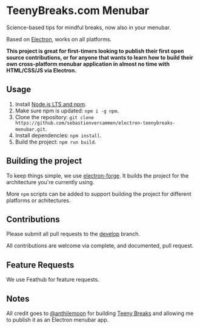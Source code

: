 # TeenyBreaks.com Menubar

Science-based tips for mindful breaks, now also in your menubar.

Based on [Electron](https://electronjs.org/), works on all platforms.

**This project is great for first-timers looking to publish their first open source contributions, or for anyone that wants to learn how to build their own cross-platform menubar application in almost no time with HTML/CSS/JS via Electron.**

## Usage

1. Install [Node.js LTS and npm](https://nodejs.org/en/).
2. Make sure npm is updated: `npm i -g npm`.
3. Clone the repository: `git clone https://github.com/sebastienvercammen/electron-teenybreaks-menubar.git`.
4. Install dependencies: `npm install`.
5. Build the project: `npm run build`.

## Building the project

To keep things simple, we use [electron-forge](https://electronforge.io/). It builds the project for the architecture you're currently using.

More `npm` scripts can be added to support building the project for different platforms or achitectures.

## Contributions

Please submit all pull requests to the [develop](https://github.com/sebastienvercammen/electron-teenybreaks-menubar/tree/develop) branch.

All contributions are welcome via complete, and documented, pull request.

## Feature Requests

We use Feathub for feature requests.

## Notes

All credit goes to [@anthilemoon](https://twitter.com/anthilemoon) for building [Teeny Breaks](https://www.teenybreaks.com/) and allowing me to publish it as an Electron menubar app.
